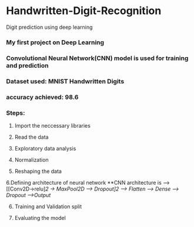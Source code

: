 # Handwritten-Digit-Recognition
Digit prediction using deep learning

###  My first project on Deep Learning

### Convolutional Neural Network(CNN) model is used for training and prediction

### Dataset used: MNIST Handwritten Digits

### accuracy achieved: 98.6

### Steps:
1. Import the neccessary libraries

2. Read the data

3. Exploratory data analysis

4. Normalization

5. Reshaping the data

6.Defining architecture of neural network
**CNN architecture is --> [[Conv2D->relu]*2 -> MaxPool2D --> Dropout]*2 --> Flatten --> Dense --> Dropout -->Output**

6. Training and Validation split

7. Evaluating the model
